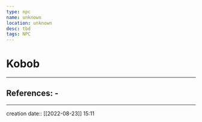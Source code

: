 ```yaml
---
type: npc
name: unknown
location: unknown
desc: tbd
tags: NPC
---
```


# Kobob 
___ 
## References: - 
--- 
creation date:: [[2022-08-23]] 15:11